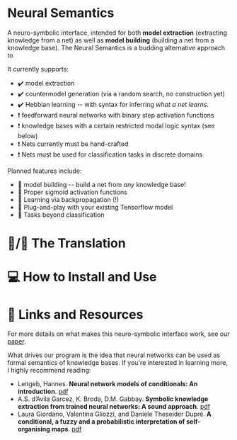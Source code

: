 # Neural Semantics
A neuro-symbolic interface, intended for both **model extraction** (extracting knowledge from a net) as well as **model building** (building a net from a knowledge base).  The Neural Semantics is a budding alternative approach to 

It currently supports:
- :heavy_check_mark: model extraction
- :heavy_check_mark: countermodel generation (via a random search, no construction yet)
- :heavy_check_mark: Hebbian learning -- with syntax for inferring _what a net learns_.
- ❗ feedforward neural networks with binary step activation functions
- ❗ knowledge bases with a certain restricted modal logic syntax (see below)
- ❗ Nets currently must be hand-crafted
- ❗ Nets must be used for classification tasks in discrete domains

Planned features include:
- 📝 model building -- build a net from _any_ knowledge base!
- 📝 Proper sigmoid activation functions
- 📝 Learning via backpropagation (!)
- 📝 Plug-and-play with your existing Tensorflow model
- 📝 Tasks beyond classification

# :symbols:/:brain: The Translation


# 💻 How to Install and Use




# 🔗 Links and Resources
For more details on what makes this neuro-symbolic interface work, see our [paper](https://journals.flvc.org/FLAIRS/article/download/130735/133901).

What drives our program is the idea that neural networks can be used as formal semantics of knowledge bases.  If you're interested in learning more, I highly recommend reading:

- Leitgeb, Hannes. **Neural network models of conditionals: An introduction**. [pdf](https://www.academia.edu/download/32793110/LeitgebSanSebastianFINAL.pdf)
- A.S. d’Avila Garcez,  K. Broda, D.M. Gabbay.  **Symbolic knowledge extraction from trained neural
networks: A sound approach**.  [pdf](https://www.sciencedirect.com/science/article/pii/S0004370200000771/pdf?md5=f782984da6f1244a563048b352a31ce5&pid=1-s2.0-S0004370200000771-main.pdf)
- Laura Giordano, Valentina Gliozzi, and Daniele Theseider Dupré.  **A conditional, a fuzzy and a probabilistic interpretation
of self-organising maps**. [pdf](https://arxiv.org/pdf/2103.06854.pdf)
